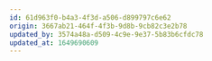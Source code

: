 ```yaml
---
id: 61d963f0-b4a3-4f3d-a506-d899797c6e62
origin: 3667ab21-464f-4f3b-9d8b-9cb82c3e2b78
updated_by: 3574a48a-d509-4c9e-9e37-5b83b6cfdc78
updated_at: 1649690609
---
```

